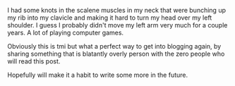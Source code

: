 I had some knots in the scalene muscles in my neck that were bunching up my rib into my clavicle and making it hard
 to turn my head over my left shoulder. I guess I probably didn't move my left arm very much for a couple years. A lot of playing computer games.

Obviously this is tmi but what a perfect way to get into blogging again, by sharing something that is
 blatantly overly person with the zero people who will read this post.
 
 Hopefully will make it a habit to write some more in the future.